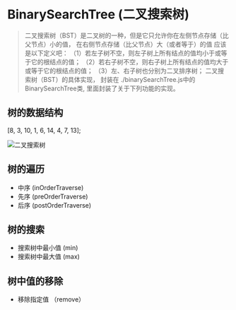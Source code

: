 # BinarySearchTree (二叉搜索树)

> 二叉搜索树（BST）是二叉树的一种，但是它只允许你在左侧节点存储（比父节点）小的值， 
在右侧节点存储（比父节点）大（或者等于）的值
应该是以下定义吧：
（1）若左子树不空，则左子树上所有结点的值均小于或等于它的根结点的值；
（2）若右子树不空，则右子树上所有结点的值均大于或等于它的根结点的值；
（3）左、右子树也分别为二叉排序树；
二叉搜索树（BST）的具体实现， 封装在 ./binarySearchTree.js中的 BinarySearchTree类, 里面封装了关于下列功能的实现。

## 树的数据结构
[8, 3, 10, 1, 6, 14, 4, 7, 13];

![二叉搜索树](./binary.jpg)

## 树的遍历

- 中序 (inOrderTraverse)
- 先序 (preOrderTraverse)
- 后序 (postOrderTraverse)

## 树的搜索
- 搜索树中最小值 (min)
- 搜索树中最大值 (max)

## 树中值的移除
- 移除指定值 （remove）
